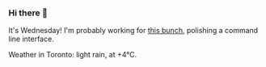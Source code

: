 ### Hi there :wave:

It's Wednesday! I'm probably working for [this bunch](https://github.com/kohofinancial), polishing a command line interface.

Weather in Toronto: light rain, at +4°C.
